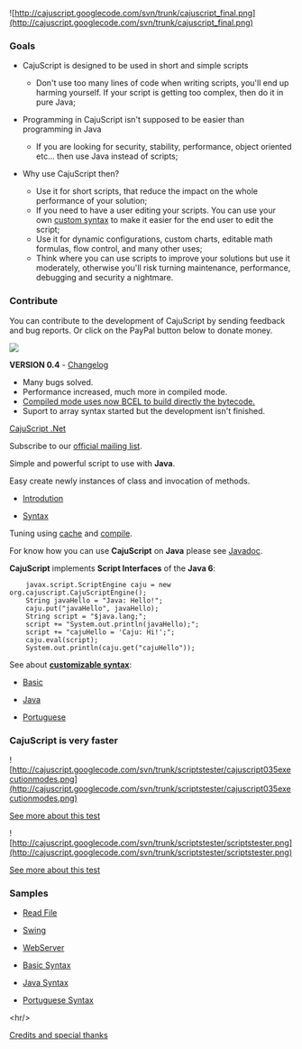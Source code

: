 ![http://cajuscript.googlecode.com/svn/trunk/cajuscript_final.png](http://cajuscript.googlecode.com/svn/trunk/cajuscript_final.png)

### Goals ###
  * CajuScript is designed to be used in short and simple scripts
    * Don't use too many lines of code when writing scripts, you'll end up harming yourself. If your script is getting too complex, then do it in pure Java;

  * Programming in CajuScript isn't supposed to be easier than programming in Java
    * If you are looking for security, stability, performance,  object oriented etc... then use Java instead of scripts;

  * Why use CajuScript then?
    * Use it for short scripts, that reduce the impact on the whole performance of your solution;
    * If you need to have a user editing your scripts. You can use your own [custom syntax](sampleSyntax.md) to make it easier for the end user to edit the script;
    * Use it for dynamic configurations, custom charts, editable math formulas, flow control, and many other uses;
    * Think where you can use scripts to improve your solutions but use it moderately, otherwise you'll risk turning maintenance, performance, debugging and security a nightmare.


### Contribute ###
You can contribute to the development of CajuScript by sending feedback and bug reports. Or click on the PayPal button below to donate money.

[![](https://www.paypal.com/en_US/i/btn/x-click-but21.gif)](http://cajuscript.googlecode.com/svn/trunk/paypal.html)

**VERSION 0.4** - [Changelog](changelog.md)

  * Many bugs solved.
  * Performance increased, much more in compiled mode.
  * [Compiled mode uses now BCEL to build directly the bytecode.](tutorialCompile.md)
  * Suport to array syntax started but the development isn't finished.

[CajuScript .Net](tutorialCajuNet.md)

Subscribe to our [official mailing list](http://groups.google.com/group/cajuscript).

Simple and powerful script to use with **Java**.

Easy create newly instances of class and invocation of methods.

  * [Introdution](http://code.google.com/p/cajuscript/wiki/tutorialIntro)

  * [Syntax](http://code.google.com/p/cajuscript/wiki/tutorialSyntax)

Tuning using [cache](tutorialCache.md) and [compile](tutorialCompile.md).

For know how you can use **CajuScript** on **Java** please see [Javadoc](http://cajuscript.googlecode.com/svn/trunk/javadoc/index.html).

**CajuScript** implements **Script Interfaces** of the **Java 6**:
```
    javax.script.ScriptEngine caju = new org.cajuscript.CajuScriptEngine();
    String javaHello = "Java: Hello!";
    caju.put("javaHello", javaHello);
    String script = "$java.lang;";
    script += "System.out.println(javaHello);";
    script += "cajuHello = 'Caju: Hi!';";
    caju.eval(script);
    System.out.println(caju.get("cajuHello"));
```

See about **[customizable syntax](sampleSyntax.md)**:

  * [Basic](sampleSyntaxBasic.md)

  * [Java](sampleSyntaxJava.md)

  * [Portuguese](sampleSyntaxPortuguese.md)

### CajuScript is very faster ###

![http://cajuscript.googlecode.com/svn/trunk/scriptstester/cajuscript035executionmodes.png](http://cajuscript.googlecode.com/svn/trunk/scriptstester/cajuscript035executionmodes.png)

[See more about this test](testCajuScript035ExecutionModes.md)

![http://cajuscript.googlecode.com/svn/trunk/scriptstester/scriptstester.png](http://cajuscript.googlecode.com/svn/trunk/scriptstester/scriptstester.png)

[See more about this test](testScriptsTester.md)

### Samples ###

  * [Read File](sampleReadFile.md)

  * [Swing](sampleSwing.md)

  * [WebServer](sampleWebServer.md)

  * [Basic Syntax](sampleSyntaxBasic.md)

  * [Java Syntax](sampleSyntaxJava.md)

  * [Portuguese Syntax](sampleSyntaxPortuguese.md)



&lt;hr/&gt;



[Credits and special thanks](credits.md)